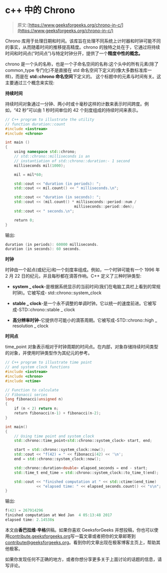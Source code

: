 # c++ 中的 Chrono

> 原文:[https://www.geeksforgeeks.org/chrono-in-c/](https://www.geeksforgeeks.org/chrono-in-c/)

Chrono 库用于处理日期和时间。该库旨在处理不同系统上计时器和时钟可能不同的事实，从而随着时间的推移提高精度。chrono 的独特之处在于，它通过将持续时间和时间点(“时间点”)与特定时钟分开，提供了一个**精度中性的概念。**

chrono 是一个头的名称，也是一个子命名空间的名称:这个头中的所有元素(除了 common_type 专门化)不是直接在 std 命名空间下定义的(像大多数标准库一样)，而是在 **std::chrono 命名空间**下定义的。
这个标题中的元素与时间有关。这主要通过三个概念来实现:

**持续时间**

持续时间对象通过一分钟、两小时或十毫秒这样的计数来表示时间跨度。例如，“42 秒”可以由 1 秒时间单位的 42 个刻度组成的持续时间来表示。

```cpp
// C++ program to illustrate the utility 
// function duration::count
#include <iostream> 
#include <chrono>    

int main ()
{
    using namespace std::chrono;
    // std::chrono::milliseconds is an 
    // instantiation of std::chrono::duration:- 1 second
    milliseconds mil(1000); 

    mil = mil*60;

    std::cout << "duration (in periods): ";
    std::cout << mil.count() << " milliseconds.\n";

    std::cout << "duration (in seconds): ";
    std::cout << (mil.count() * milliseconds::period::num / 
                               milliseconds::period::den);
    std::cout << " seconds.\n";

    return 0;
}
```

输出:

```cpp
duration (in periods): 60000 milliseconds.
duration (in seconds): 60 seconds.

```

**时钟**

时钟由一个起点(或纪元)和一个刻度率组成。例如，一个时钟可能有一个 1996 年 2 月 22 日的纪元，并且每秒都在滴答作响。C++ 定义了三种时钟类型:

*   **system _ clock**-是根据系统显示的当前时间(我们在电脑工具栏上看到的常规时钟)。它被写成- std::chrono::system_clock

*   **stable _ clock**-是一个永不调整的单调时钟。它以统一的速度前进。它被写成-STD::chrono::stable _ clock

*   **高分辨率时钟**–它提供尽可能小的滴答周期。它被写成-STD::chrono::high _ resolution _ clock

**时间点**

time_point 对象表示相对于时钟周期的时间点。在内部，对象存储持续时间类型的对象，并使用时钟类型作为其纪元的参考。

```cpp
// C++ program to illustrate time point
// and system clock functions
#include <iostream>
#include <chrono>
#include <ctime>

// Function to calculate
// Fibonacci series
long fibonacci(unsigned n)
{
    if (n < 2) return n;
    return fibonacci(n-1) + fibonacci(n-2);
}

int main()
{
    // Using time point and system_clock
    std::chrono::time_point<std::chrono::system_clock> start, end;

    start = std::chrono::system_clock::now();
    std::cout << "f(42) = " << fibonacci(42) << '\n';
    end = std::chrono::system_clock::now();

    std::chrono::duration<double> elapsed_seconds = end - start;
    std::time_t end_time = std::chrono::system_clock::to_time_t(end);

    std::cout << "finished computation at " << std::ctime(&end_time)
              << "elapsed time: " << elapsed_seconds.count() << "s\n";
}
```

输出:

```cpp
f(42) = 267914296
finished computation at Wed Jan  4 05:13:48 2017
elapsed time: 2.14538s

```

本文由**香巴拉维·辛格**供稿。如果你喜欢 GeeksforGeeks 并想投稿，你也可以使用[contribute.geeksforgeeks.org](http://www.contribute.geeksforgeeks.org)写一篇文章或者把你的文章邮寄到 contribute@geeksforgeeks.org。看到你的文章出现在极客博客主页上，帮助其他极客。

如果你发现任何不正确的地方，或者你想分享更多关于上面讨论的话题的信息，请写评论。